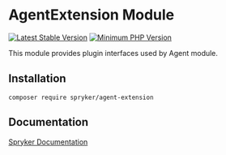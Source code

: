# AgentExtension Module
[![Latest Stable Version](https://poser.pugx.org/spryker/agent-extension/v/stable.svg)](https://packagist.org/packages/spryker/agent-extension)
[![Minimum PHP Version](https://img.shields.io/badge/php-%3E%3D%207.4-8892BF.svg)](https://php.net/)

This module provides plugin interfaces used by Agent module.

## Installation

```
composer require spryker/agent-extension
```

## Documentation

[Spryker Documentation](https://docs.spryker.com)

